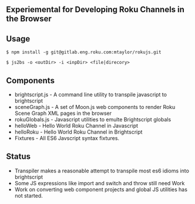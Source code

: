 
## Experiemental for Developing Roku Channels in the Browser


## Usage 

`$ npm install -g git@gitlab.eng.roku.com:mtaylor/rokujs.git`

`$ js2bs -o <outDir> -i <inpDir> <file|direcory>`


## Components
- brightscript.js - A command line utility to transpile javascript to brightscript
- sceneGraph.js - A set of Moon.js web components to render Roku Scene Graph XML pages in the browser
- rokuGlobals.js - Javascript utilities to emulte Brightscript globals
- helloWeb - Hello World Roku Channel in Javascript 
- helloRoku - Hello World Roku Channel in Brightscript
- Fixtures  - All ES6 Javscript syntax fixtures.

## Status

- Transpiler makes a reasonable attempt to transpile most es6 idioms into brightscript
- Some JS expressions like import and switch and throw still need Work
- Work on converting web component projects and global JS utilities has not started.